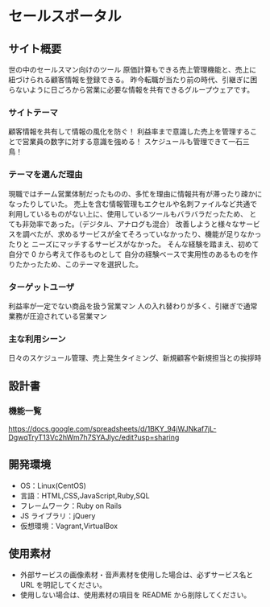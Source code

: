 # セールスポータル

## サイト概要

世の中のセールスマン向けのツール
原価計算もできる売上管理機能と、売上に紐づけられる顧客情報を登録できる。
昨今転職が当たり前の時代、引継ぎに困らないように日ごろから営業に必要な情報を共有できるグループウェアです。

### サイトテーマ

顧客情報を共有して情報の風化を防ぐ！
利益率まで意識した売上を管理することで営業員の数字に対する意識を強める！
スケジュールも管理できて一石三鳥！

### テーマを選んだ理由

現職ではチーム営業体制だったものの、多忙を理由に情報共有が滞ったり疎かになったりしていた。
売上を含む情報管理もエクセルや名刺ファイルなど共通で利用しているものがない上に、使用しているツールもバラバラだったため、
とても非効率であった。（デジタル、アナログも混合）
改善しようと様々なサービスを調べたが、求めるサービスが全てそろっていなかったり、機能が足りなかったりと
ニーズにマッチするサービスがなかった。
そんな経験を踏まえ、初めて自分で 0 から考えて作るものとして
自分の経験ベースで実用性のあるものを作りたかったため、このテーマを選択した。

### ターゲットユーザ

利益率が一定でない商品を扱う営業マン
人の入れ替わりが多く、引継ぎで通常業務が圧迫されている営業マン

### 主な利用シーン

日々のスケジュール管理、売上発生タイミング、新規顧客や新規担当との挨拶時

## 設計書

### 機能一覧

<https://docs.google.com/spreadsheets/d/1BKY_94jWJNkaf7jL-DgwqTryT13Vc2hWm7h7SYAJlyc/edit?usp=sharing>

## 開発環境

- OS：Linux(CentOS)
- 言語：HTML,CSS,JavaScript,Ruby,SQL
- フレームワーク：Ruby on Rails
- JS ライブラリ：jQuery
- 仮想環境：Vagrant,VirtualBox

## 使用素材

- 外部サービスの画像素材・音声素材を使用した場合は、必ずサービス名と URL を明記してください。
- 使用しない場合は、使用素材の項目を README から削除してください。
